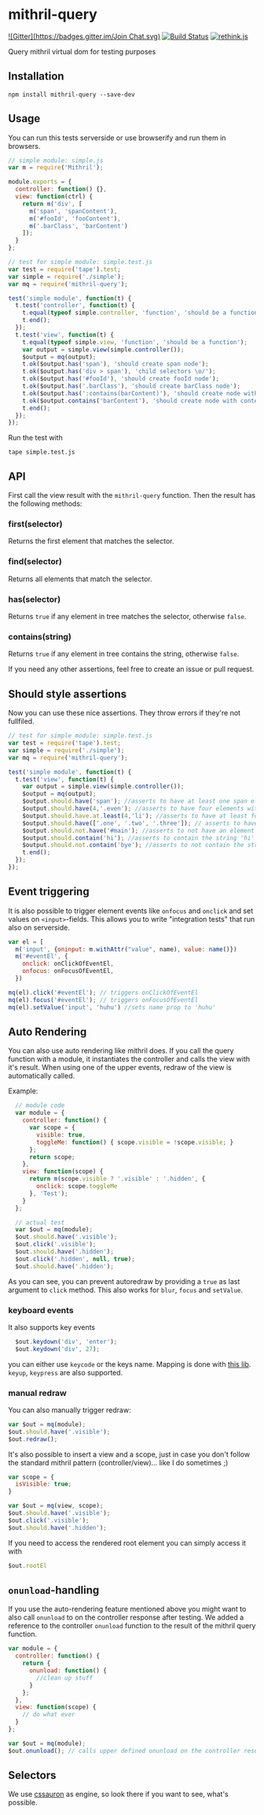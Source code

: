 mithril-query
=============
[![Gitter](https://badges.gitter.im/Join Chat.svg)](https://gitter.im/StephanHoyer/mithril-query?utm_source=badge&utm_medium=badge&utm_campaign=pr-badge&utm_content=badge)
[![Build Status](https://travis-ci.org/StephanHoyer/mithril-query.svg)](https://travis-ci.org/StephanHoyer/mithril-query)
[![rethink.js](https://img.shields.io/badge/rethink-js-yellow.svg)](https://github.com/rethinkjs/manifest)

Query mithril virtual dom for testing purposes

Installation
------------

    npm install mithril-query --save-dev

Usage
-----

You can run this tests serverside or use browserify and run them in browsers.

```javascript
// simple module: simple.js
var m = require('Mithril');

module.exports = {
  controller: function() {},
  view: function(ctrl) {
    return m('div', [
      m('span', 'spanContent'),
      m('#fooId', 'fooContent'),
      m('.barClass', 'barContent')
    ]);
  }
};
```

```javascript
// test for simple module: simple.test.js
var test = require('tape').test;
var simple = require('./simple');
var mq = require('mithril-query');

test('simple module', function(t) {
  t.test('controller', function(t) {
    t.equal(typeof simple.controller, 'function', 'should be a function');
    t.end();
  });
  t.test('view', function(t) {
    t.equal(typeof simple.view, 'function', 'should be a function');
    var output = simple.view(simple.controller());
    $output = mq(output);
    t.ok($output.has('span'), 'should create span node');
    t.ok($output.has('div > span'), 'child selectors \o/');
    t.ok($output.has('#fooId'), 'should create fooId node');
    t.ok($output.has('.barClass'), 'should create barClass node');
    t.ok($output.has(':contains(barContent)'), 'should create node with content barContent');
    t.ok($output.contains('barContent'), 'should create node with content barContent');
    t.end();
  });
});
```

Run the test with

    tape simple.test.js

API
---

First call the view result with the `mithril-query` function. Then the result has the following methods:

### first(selector)

Returns the first element that matches the selector.

### find(selector)

Returns all elements that match the selector.

### has(selector)

Returns `true` if any element in tree matches the selector, otherwise `false`.

### contains(string)

Returns `true` if any element in tree contains the string, otherwise `false`.

If you need any other assertions, feel free to create an issue or pull request.

Should style assertions
-----------------------

Now you can use these nice assertions. They throw errors if they're not fullfiled.

```javascript
// test for simple module: simple.test.js
var test = require('tape').test;
var simple = require('./simple');
var mq = require('mithril-query');

test('simple module', function(t) {
  t.test('view', function(t) {
    var output = simple.view(simple.controller());
    $output = mq(output);
    $output.should.have('span'); //asserts to have at least one span element
    $output.should.have(4,'.even'); //asserts to have four elements with class 'even'
    $output.should.have.at.least(4,'li'); //asserts to have at least four li-elements
    $output.should.have(['.one', '.two', '.three']); // asserts to have at least one element from each selector
    $output.should.not.have('#main'); //asserts to not have an element with id 'main'
    $output.should.contain('hi'); //asserts to contain the string 'hi'
    $output.should.not.contain('bye'); //asserts to not contain the string 'bye'
    t.end();
  });
});
```

Event triggering
----------------

It is also possible to trigger element events like `onfocus` and `onclick` and set values on `<input>`-fields. This allows you to write "integration tests" that run also on serverside.

```javascript
var el = [
  m('input', {oninput: m.withAttr("value", name), value: name()})
  m('#eventEl', {
    onclick: onClickOfEventEl,
    onfocus: onFocusOfEventEl,
  })

mq(el).click('#eventEl'); // triggers onClickOfEventEl
mq(el).focus('#eventEl'); // triggers onFocusOfEventEl
mq(el).setValue('input', 'huhu') //sets name prop to 'huhu'
```

Auto Rendering
--------------

You can also use auto rendering like mithril does. If you call the query
function with a module, it instantiates the controller and calls the view with
it's result. When using one of the upper events, redraw of the view is
automatically called.

Example:

```javascript
  // module code
  var module = {
    controller: function() {
      var scope = {
        visible: true,
        toggleMe: function() { scope.visible = !scope.visible; }
      };
      return scope;
    },
    view: function(scope) {
      return m(scope.visible ? '.visible' : '.hidden', {
        onclick: scope.toggleMe
      }, 'Test');
    }
  };

  // actual test
  var $out = mq(module);
  $out.should.have('.visible');
  $out.click('.visible');
  $out.should.have('.hidden');
  $out.click('.hidden', null, true);
  $out.should.have('.hidden');
```

As you can see, you can prevent autoredraw by providing a `true` as last
argument to `click` method. This also works for `blur`, `focus` and `setValue`.

### keyboard events

It also supports key events

```javascript
  $out.keydown('div', 'enter');
  $out.keydown('div', 27);
```
you can either use `keycode` or the keys name. Mapping is done with
[this lib](https://github.com/npmcomponent/yields-keycode). `keyup`, `keypress`
are also supported.

### manual redraw

You can also manually trigger redraw:

```javascript
var $out = mq(module);
$out.should.have('.visible');
$out.redraw();
```

It's also possible to insert a view and a scope, just in case you don't follow
the standard mithril pattern (controller/view)... like I do sometimes ;)

```javascript
var scope = {
  isVisible: true;
}

var $out = mq(view, scope);
$out.should.have('.visible');
$out.click('.visible');
$out.should.have('.hidden');
```

If you need to access the rendered root element you can simply access it with

```javascript
$out.rootEl
```

`onunload`-handling
-------------------

If you use the auto-rendering feature mentioned above you might want to also
call `onunload` to on the controller response after testing. We added a
reference to the controller `onunload` function to the result of the mithril query
function.

```javascript
var module = {
  controller: function() {
    return {
      onunload: function() {
        //clean up stuff
      }
    };
  },
  view: function(scope) {
    // do what ever
  }
};

var $out = mq(module);
$out.onunload(); // calls upper defined onunload on the controller result
```

Selectors
---------

We use [cssauron](https://github.com/chrisdickinson/cssauron) as engine, so look there if you want to see, what's possible.
